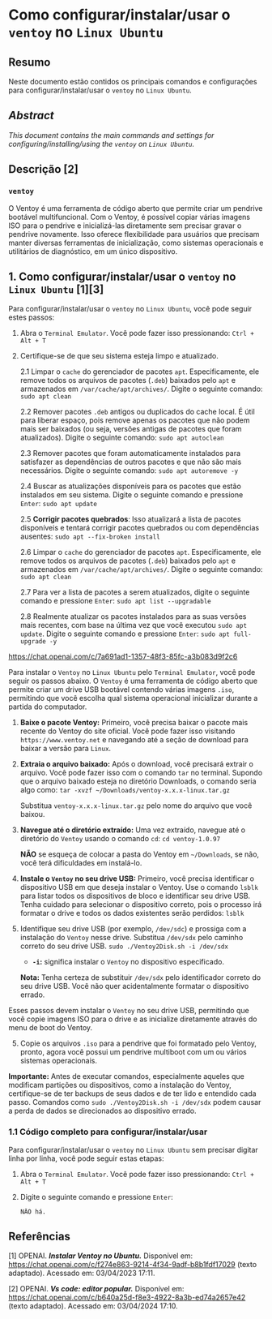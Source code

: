 # Como configurar/instalar/usar o `ventoy` no `Linux Ubuntu`

## Resumo

Neste documento estão contidos os principais comandos e configurações para configurar/instalar/usar o `ventoy` no `Linux Ubuntu`.

## _Abstract_

_This document contains the main commands and settings for configuring/installing/using the `ventoy` on `Linux Ubuntu`._


## Descrição [2]

### `ventoy`

O Ventoy é uma ferramenta de código aberto que permite criar um pendrive bootável multifuncional. Com o Ventoy, é possível copiar várias imagens ISO para o pendrive e inicializá-las diretamente sem precisar gravar o pendrive novamente. Isso oferece flexibilidade para usuários que precisam manter diversas ferramentas de inicialização, como sistemas operacionais e utilitários de diagnóstico, em um único dispositivo.


## 1. Como configurar/instalar/usar o `ventoy` no `Linux Ubuntu` [1][3]

Para configurar/instalar/usar o `ventoy` no `Linux Ubuntu`, você pode seguir estes passos:

1. Abra o `Terminal Emulator`. Você pode fazer isso pressionando: `Ctrl + Alt + T`

2. Certifique-se de que seu sistema esteja limpo e atualizado.

    2.1 Limpar o `cache` do gerenciador de pacotes `apt`. Especificamente, ele remove todos os arquivos de pacotes (`.deb`) baixados pelo `apt` e armazenados em `/var/cache/apt/archives/`. Digite o seguinte comando: `sudo apt clean` 
    
    2.2 Remover pacotes `.deb` antigos ou duplicados do cache local. É útil para liberar espaço, pois remove apenas os pacotes que não podem mais ser baixados (ou seja, versões antigas de pacotes que foram atualizados). Digite o seguinte comando: `sudo apt autoclean`

    2.3 Remover pacotes que foram automaticamente instalados para satisfazer as dependências de outros pacotes e que não são mais necessários. Digite o seguinte comando: `sudo apt autoremove -y`

    2.4 Buscar as atualizações disponíveis para os pacotes que estão instalados em seu sistema. Digite o seguinte comando e pressione `Enter`: `sudo apt update`

    2.5 **Corrigir pacotes quebrados**: Isso atualizará a lista de pacotes disponíveis e tentará corrigir pacotes quebrados ou com dependências ausentes: `sudo apt --fix-broken install`

    2.6 Limpar o `cache` do gerenciador de pacotes `apt`. Especificamente, ele remove todos os arquivos de pacotes (`.deb`) baixados pelo `apt` e armazenados em `/var/cache/apt/archives/`. Digite o seguinte comando: `sudo apt clean` 
    
    2.7 Para ver a lista de pacotes a serem atualizados, digite o seguinte comando e pressione `Enter`:  `sudo apt list --upgradable`

    2.8 Realmente atualizar os pacotes instalados para as suas versões mais recentes, com base na última vez que você executou `sudo apt update`. Digite o seguinte comando e pressione `Enter`: `sudo apt full-upgrade -y`
   

https://chat.openai.com/c/7a691ad1-1357-48f3-85fc-a3b083d9f2c6

Para instalar o `Ventoy` no `Linux Ubuntu` pelo `Terminal Emulator`, você pode seguir os passos abaixo. O `Ventoy` é uma ferramenta de código aberto que permite criar um drive USB bootável contendo várias imagens `.iso`, permitindo que você escolha qual sistema operacional inicializar durante a partida do computador.

1. **Baixe o pacote Ventoy:** Primeiro, você precisa baixar o pacote mais recente do Ventoy do site oficial. Você pode fazer isso visitando `https://www.ventoy.net` e navegando até a seção de download para baixar a versão para `Linux`.

2. **Extraia o arquivo baixado:** Após o download, você precisará extrair o arquivo. Você pode fazer isso com o comando `tar` no terminal. Supondo que o arquivo baixado esteja no diretório Downloads, o comando seria algo como: `tar -xvzf ~/Downloads/ventoy-x.x.x-linux.tar.gz`

    Substitua `ventoy-x.x.x-linux.tar.gz` pelo nome do arquivo que você baixou.

2. **Navegue até o diretório extraído:** Uma vez extraído, navegue até o diretório do `Ventoy` usando o comando `cd`: `cd ventoy-1.0.97`

    **NÃO** se esqueça de colocar a pasta do Ventoy em `~/Downloads`, se não, você terá dificuldades em instalá-lo.

3. **Instale o `Ventoy` no seu drive USB:** Primeiro, você precisa identificar o dispositivo USB em que deseja instalar o Ventoy. Use o comando `lsblk` para listar todos os dispositivos de bloco e identificar seu drive USB. Tenha cuidado para selecionar o dispositivo correto, pois o processo irá formatar o drive e todos os dados existentes serão perdidos: `lsblk`

4. Identifique seu drive USB (por exemplo, `/dev/sdc`) e prossiga com a instalação do `Ventoy` nesse drive. Substitua `/dev/sdx` pelo caminho correto do seu drive USB. `sudo ./Ventoy2Disk.sh -i /dev/sdx`

    - **`-i`:** significa instalar o `Ventoy` no dispositivo especificado.

    **Nota:** Tenha certeza de substituir `/dev/sdx` pelo identificador correto do seu drive USB. Você não quer acidentalmente formatar o dispositivo errado.

Esses passos devem instalar o `Ventoy` no seu drive USB, permitindo que você copie imagens ISO para o drive e as inicialize diretamente através do menu de boot do Ventoy.

5. Copie os arquivos `.iso` para a pendrive que foi formatado pelo Ventoy, pronto, agora você possui um pendrive multiboot com um ou vários sistemas operacionais.

**Importante:** Antes de executar comandos, especialmente aqueles que modificam partições ou dispositivos, como a instalação do Ventoy, certifique-se de ter backups de seus dados e de ter lido e entendido cada passo. Comandos como `sudo ./Ventoy2Disk.sh -i /dev/sdx` podem causar a perda de dados se direcionados ao dispositivo errado.

### 1.1 Código completo para configurar/instalar/usar

Para configurar/instalar/usar o `ventoy` no `Linux Ubuntu` sem precisar digitar linha por linha, você pode seguir estas etapas:

1. Abra o `Terminal Emulator`. Você pode fazer isso pressionando: `Ctrl + Alt + T`

2. Digite o seguinte comando e pressione `Enter`:

    ```
    NÂO há.
    ```


## Referências

[1] OPENAI. ***Instalar Ventoy no Ubuntu.*** Disponível em: <https://chat.openai.com/c/f274e863-9214-4f34-9adf-b8b1fdf17029> (texto adaptado). Acessado em: 03/04/2023 17:11.

[2] OPENAI. ***Vs code: editor popular.*** Disponível em: <https://chat.openai.com/c/b640a25d-f8e3-4922-8a3b-ed74a2657e42> (texto adaptado). Acessado em: 03/04/2024 17:10.

